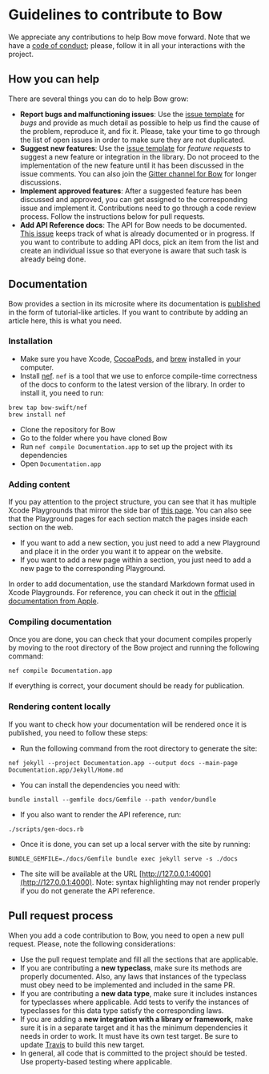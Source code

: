 # Guidelines to contribute to Bow

We appreciate any contributions to help Bow move forward. Note that we have a [code of conduct](CODE_OF_CONDUCT.md); please, follow it in all your interactions with the project.

## How you can help

There are several things you can do to help Bow grow:

- **Report bugs and malfunctioning issues**: Use the [issue template](https://github.com/bow-swift/bow/issues/new?assignees=Maintainers&labels=&template=bug.md&title%5B%5D=Bug) for *bugs* and provide as much detail as possible to help us find the cause of the problem, reproduce it, and fix it. Please, take your time to go through the list of open issues in order to make sure they are not duplicated.
- **Suggest new features**: Use the [issue template](https://github.com/bow-swift/bow/issues/new?assignees=Maintainers&labels=&template=feature_request.md&title%5B%5D=Request) for *feature requests* to suggest a new feature or integration in the library. Do not proceed to the implementation of the new feature until it has been discussed in the issue comments. You can also join the [Gitter channel for Bow](https://gitter.im/bowswift/bow) for longer discussions.
- **Implement approved features**: After a suggested feature has been discussed and approved, you can get assigned to the corresponding issue and implement it. Contributions need to go through a code review process. Follow the instructions below for pull requests.
- **Add API Reference docs**: The API for Bow needs to be documented. [This issue](https://github.com/bow-swift/bow/issues/59) keeps track of what is already documented or in progress. If you want to contribute to adding API docs, pick an item from the list and create an individual issue so that everyone is aware that such task is already being done.

## Documentation

Bow provides a section in its microsite where its documentation is [published](https://bow-swift.io/docs) in the form of tutorial-like articles. If you want to contribute by adding an article here, this is what you need.

### Installation

- Make sure you have Xcode, [CocoaPods](https://cocoapods.org/), and [brew](https://brew.sh/index_es) installed in your computer.
- Install [nef](https://nef.bow-swift.io). `nef` is a tool that we use to enforce compile-time correctness of the docs to conform to the latest version of the library. In order to install it, you need to run:

```
brew tap bow-swift/nef
brew install nef
```

- Clone the repository for Bow
- Go to the folder where you have cloned Bow
- Run `nef compile Documentation.app` to set up the project with its dependencies
- Open `Documentation.app`

### Adding content

If you pay attention to the project structure, you can see that it has multiple Xcode Playgrounds that mirror the side bar of [this page](https://bow-swift.io/docs). You can also see that the Playground pages for each section match the pages inside each section on the web.

- If you want to add a new section, you just need to add a new Playground and place it in the order you want it to appear on the website.
- If you want to add a new page within a section, you just need to add a new page to the corresponding Playground.

In order to add documentation, use the standard Markdown format used in Xcode Playgrounds. For reference, you can check it out in the [official documentation from Apple](https://developer.apple.com/library/archive/documentation/Xcode/Reference/xcode_markup_formatting_ref/index.html).


### Compiling documentation

Once you are done, you can check that your document compiles properly by moving to the root directory of the Bow project and running the following command:

```
nef compile Documentation.app
```

If everything is correct, your document should be ready for publication.

### Rendering content locally

If you want to check how your documentation will be rendered once it is published, you need to follow these steps:

- Run the following command from the root directory to generate the site:

```
nef jekyll --project Documentation.app --output docs --main-page Documentation.app/Jekyll/Home.md
```

- You can install the dependencies you need with:

```
bundle install --gemfile docs/Gemfile --path vendor/bundle
```

- If you also want to render the API reference, run:

```
./scripts/gen-docs.rb
```

- Once it is done, you can set up a local server with the site by running:

```
BUNDLE_GEMFILE=./docs/Gemfile bundle exec jekyll serve -s ./docs
```

- The site will be available at the URL [http://127.0.0.1:4000](http://127.0.0.1:4000). Note: syntax highlighting may not render properly if you do not generate the API reference.

## Pull request process

When you add a code contribution to Bow, you need to open a new pull request. Please, note the following considerations:

- Use the pull request template and fill all the sections that are applicable.
- If you are contributing a **new typeclass**, make sure its methods are properly documented. Also, any laws that instances of the typeclass must obey need to be implemented and included in the same PR.
- If you are contributing a **new data type**, make sure it includes instances for typeclasses where applicable. Add tests to verify the instances of typeclasses for this data type satisfy the corresponding laws.
- If you are adding a **new integration with a library or framework**, make sure it is in a separate target and it has the minimum dependencies it needs in order to work. It must have its own test target. Be sure to update [Travis](https://github.com/bow-swift/bow/blob/master/.travis.yml) to build this new target.
- In general, all code that is committed to the project should be tested. Use property-based testing where applicable.
